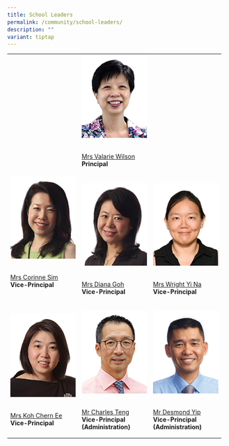 ```yaml
---
title: School Leaders
permalink: /community/school-leaders/
description: ""
variant: tiptap
---
```

<table><tbody><tr><td rowspan="1" colspan="1"><p></p></td><td rowspan="1" colspan="1"><div class="isomer-image-wrapper"><img style="width: 100%" height="190" width="150" alt="" src="/images/Common/sl-vwilson.jpg"></div><p><br><a href="mailto:Valarie_koh@schools.gov.sg" rel="noopener noreferrer nofollow" target="_blank">Mrs Valarie Wilson</a><br><strong>Principal</strong></p><p></p></td><td rowspan="1" colspan="1"><p></p></td></tr><tr><td rowspan="1" colspan="1"><div class="isomer-image-wrapper"><img style="width: 100%" height="190" width="150" alt="" src="/images/Common/sl-csim.jpg"></div><p><br><a href="mailto:Corinne_SIM@schools.gov.sg" rel="noopener noreferrer nofollow" target="_blank">Mrs Corinne Sim</a><br><strong>Vice-Principal</strong></p><p><br></p></td><td rowspan="1" colspan="1"><div class="isomer-image-wrapper"><img style="width: 100%" height="190" width="150" alt="" src="/images/Common/sl-dgoh.jpg"></div><p><br><a href="mailto:Diana_TAN@schools.gov.sg" rel="noopener noreferrer nofollow" target="_blank">Mrs Diana Goh</a><br><strong>Vice-Principal</strong></p><p></p></td><td rowspan="1" colspan="1"><div class="isomer-image-wrapper"><img style="width: 100%" height="auto" width="100%" alt="" src="/images/Common/sl_wyn.jpg"></div><p><br><a href="mailto:Chng_Yi_Na@schools.gov.sg" rel="noopener noreferrer nofollow" target="_blank">Mrs Wright Yi Na</a><br><strong>Vice-Principal</strong></p><p></p></td></tr><tr><td rowspan="1" colspan="1"><div class="isomer-image-wrapper"><img style="width: 100%" height="190" width="150" alt="" src="/images/Common/sl-kohce.jpg"></div><p><br><a href="mailto:YEOW_Chern_Ee@schools.gov.sg" rel="noopener noreferrer nofollow" target="_blank">Mrs Koh Chern Ee</a><br><strong>Vice-Principal</strong></p><p></p></td><td rowspan="1" colspan="1"><div class="isomer-image-wrapper"><img style="width: 100%" height="190" width="150" alt="" src="/images/Common/sl-cteng.jpg"></div><p><br><a href="mailto:teng_tat_meng_charles@schools.gov.sg" rel="noopener noreferrer nofollow" target="_blank">Mr Charles Teng</a><br><strong>Vice-Principal <br>(Administration)</strong></p><p></p></td><td rowspan="1" colspan="1"><div class="isomer-image-wrapper"><img style="width: 100%" height="190" width="150" alt="" src="/images/Common/sl-dyip1.jpg"></div><p><br><a href="mailto:yip_wai_choong@schools.gov.sg" rel="noopener noreferrer nofollow" target="_blank">Mr Desmond Yip</a><br><strong>Vice-Principal <br>(Administration)</strong></p></td></tr></tbody></table><p>&nbsp;</p>